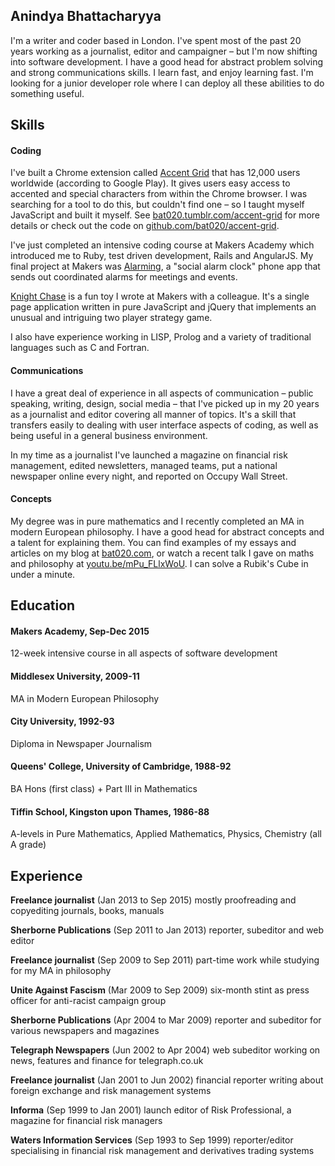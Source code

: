 ## Anindya Bhattacharyya

I'm a writer and coder based in London. I've spent most of the past 20 years working as a journalist, editor and campaigner – but I'm now shifting into software development. I have a good head for abstract problem solving and strong communications skills. I learn fast, and enjoy learning fast. I'm looking for a junior developer role where I can deploy all these abilities to do something useful.

## Skills

#### Coding

I've built a Chrome extension called [Accent Grid](https://chrome.google.com/webstore/detail/accent-grid/efedjomeallaomheefphgnbleieplnfk?hl=en-GB) that has 12,000 users worldwide (according to Google Play). It gives users easy access to accented and special characters from within the Chrome browser. I was searching for a tool to do this, but couldn't find one – so I taught myself JavaScript and built it myself. See [bat020.tumblr.com/accent-grid](http://bat020.tumblr.com/accent-grid) for more details or check out the code on [github.com/bat020/accent-grid](https://github.com/bat020/accent-grid).

I've just completed an intensive coding course at Makers Academy which introduced me to Ruby, test driven development, Rails and AngularJS. My final project at Makers was [Alarming](https://github.com/hvenables/alarming), a "social alarm clock" phone app that sends out coordinated alarms for meetings and events.

[Knight Chase](http://bat020.github.io/knight-chase/) is a fun toy I wrote at Makers with a colleague. It's a single page application written in pure JavaScript and jQuery that implements an unusual and intriguing two player strategy game.

I also have experience working in LISP, Prolog and a variety of traditional languages such as C and Fortran.

#### Communications

I have a great deal of experience in all aspects of communication – public speaking, writing, design, social media – that I've picked up in my 20 years as a journalist and editor covering all manner of topics. It's a skill that transfers easily to dealing with user interface aspects of coding, as well as being useful in a general business environment.

In my time as a journalist I've launched a magazine on financial risk management, edited newsletters, managed teams, put a national newspaper online every night, and reported on Occupy Wall Street.

#### Concepts

My degree was in pure mathematics and I recently completed an MA in modern European philosophy. I have a good head for abstract concepts and a talent for explaining them. You can find examples of my essays and articles on my blog at [bat020.com](http://bat020.com), or watch a recent talk I gave on maths and philosophy at [youtu.be/mPu_FLlxWoU](https://youtu.be/mPu_FLlxWoU). I can solve a Rubik's Cube in under a minute.

## Education

#### Makers Academy, Sep-Dec 2015
12-week intensive course in all aspects of software development

#### Middlesex University, 2009-11
MA in Modern European Philosophy

#### City University, 1992-93
Diploma in Newspaper Journalism

#### Queens' College, University of Cambridge, 1988-92
BA Hons (first class) + Part III in Mathematics

#### Tiffin School, Kingston upon Thames, 1986-88
A-levels in Pure Mathematics, Applied Mathematics, Physics, Chemistry (all A grade)

## Experience

**Freelance journalist** (Jan 2013 to Sep 2015)
mostly proofreading and copyediting journals, books, manuals

**Sherborne Publications** (Sep 2011 to Jan 2013)
reporter, subeditor and web editor

**Freelance journalist** (Sep 2009 to Sep 2011)
part-time work while studying for my MA in philosophy

**Unite Against Fascism** (Mar 2009 to Sep 2009)
six-month stint as press officer for anti-racist campaign group

**Sherborne Publications** (Apr 2004 to Mar 2009)
reporter and subeditor for various newspapers and magazines

**Telegraph Newspapers** (Jun 2002 to Apr 2004)
web subeditor working on news, features and finance for telegraph.co.uk

**Freelance journalist** (Jan 2001 to Jun 2002)
financial reporter writing about foreign exchange and risk management systems

**Informa** (Sep 1999 to Jan 2001)
launch editor of Risk Professional, a magazine for financial risk managers

**Waters Information Services** (Sep 1993 to Sep 1999)
reporter/editor specialising in financial risk management and derivatives trading systems
